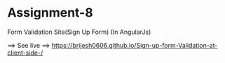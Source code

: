 # Assignment-8

Form Validation Site(Sign Up Form) (In AngularJs)

==> See live ==> https://brijesh0606.github.io/Sign-up-form-Validation-at-client-side-/
